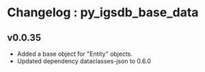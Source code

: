 # Changelog : py_igsdb_base_data 


## v0.0.35
- Added a base object for "Entity" objects.
- Updated dependency dataclasses-json to 0.6.0
